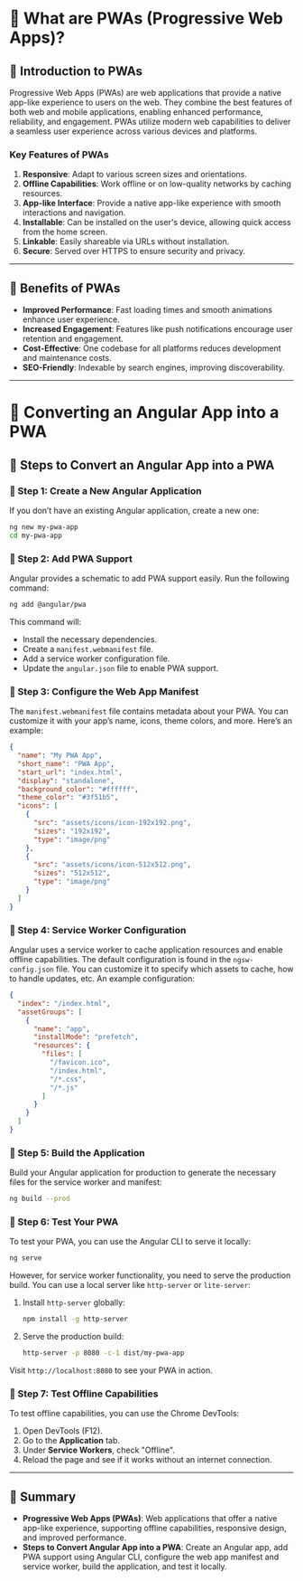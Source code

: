 # **🚀 What are PWAs (Progressive Web Apps)?**  

## **🔹 Introduction to PWAs**  
Progressive Web Apps (PWAs) are web applications that provide a native app-like experience to users on the web. They combine the best features of both web and mobile applications, enabling enhanced performance, reliability, and engagement. PWAs utilize modern web capabilities to deliver a seamless user experience across various devices and platforms.

### **Key Features of PWAs**  
1. **Responsive**: Adapt to various screen sizes and orientations.
2. **Offline Capabilities**: Work offline or on low-quality networks by caching resources.
3. **App-like Interface**: Provide a native app-like experience with smooth interactions and navigation.
4. **Installable**: Can be installed on the user's device, allowing quick access from the home screen.
5. **Linkable**: Easily shareable via URLs without installation.
6. **Secure**: Served over HTTPS to ensure security and privacy.

---

## **🔹 Benefits of PWAs**  
- **Improved Performance**: Fast loading times and smooth animations enhance user experience.
- **Increased Engagement**: Features like push notifications encourage user retention and engagement.
- **Cost-Effective**: One codebase for all platforms reduces development and maintenance costs.
- **SEO-Friendly**: Indexable by search engines, improving discoverability.

---

# **🚀 Converting an Angular App into a PWA**  

## **🔹 Steps to Convert an Angular App into a PWA**  

### **📌 Step 1: Create a New Angular Application**  
If you don’t have an existing Angular application, create a new one:

```bash
ng new my-pwa-app
cd my-pwa-app
```

### **📌 Step 2: Add PWA Support**  
Angular provides a schematic to add PWA support easily. Run the following command:

```bash
ng add @angular/pwa
```

This command will:
- Install the necessary dependencies.
- Create a `manifest.webmanifest` file.
- Add a service worker configuration file.
- Update the `angular.json` file to enable PWA support.

### **📌 Step 3: Configure the Web App Manifest**  
The `manifest.webmanifest` file contains metadata about your PWA. You can customize it with your app’s name, icons, theme colors, and more. Here’s an example:

```json
{
  "name": "My PWA App",
  "short_name": "PWA App",
  "start_url": "index.html",
  "display": "standalone",
  "background_color": "#ffffff",
  "theme_color": "#3f51b5",
  "icons": [
    {
      "src": "assets/icons/icon-192x192.png",
      "sizes": "192x192",
      "type": "image/png"
    },
    {
      "src": "assets/icons/icon-512x512.png",
      "sizes": "512x512",
      "type": "image/png"
    }
  ]
}
```

### **📌 Step 4: Service Worker Configuration**  
Angular uses a service worker to cache application resources and enable offline capabilities. The default configuration is found in the `ngsw-config.json` file. You can customize it to specify which assets to cache, how to handle updates, etc. An example configuration:

```json
{
  "index": "/index.html",
  "assetGroups": [
    {
      "name": "app",
      "installMode": "prefetch",
      "resources": {
        "files": [
          "/favicon.ico",
          "/index.html",
          "/*.css",
          "/*.js"
        ]
      }
    }
  ]
}
```

### **📌 Step 5: Build the Application**  
Build your Angular application for production to generate the necessary files for the service worker and manifest:

```bash
ng build --prod
```

### **📌 Step 6: Test Your PWA**  
To test your PWA, you can use the Angular CLI to serve it locally:

```bash
ng serve
```

However, for service worker functionality, you need to serve the production build. You can use a local server like `http-server` or `lite-server`:

1. Install `http-server` globally:

   ```bash
   npm install -g http-server
   ```

2. Serve the production build:

   ```bash
   http-server -p 8080 -c-1 dist/my-pwa-app
   ```

Visit `http://localhost:8080` to see your PWA in action.

### **📌 Step 7: Test Offline Capabilities**  
To test offline capabilities, you can use the Chrome DevTools:
1. Open DevTools (F12).
2. Go to the **Application** tab.
3. Under **Service Workers**, check "Offline".
4. Reload the page and see if it works without an internet connection.

---

## **🔹 Summary**  
- **Progressive Web Apps (PWAs)**: Web applications that offer a native app-like experience, supporting offline capabilities, responsive design, and improved performance.
- **Steps to Convert Angular App into a PWA**: Create an Angular app, add PWA support using Angular CLI, configure the web app manifest and service worker, build the application, and test it locally.
